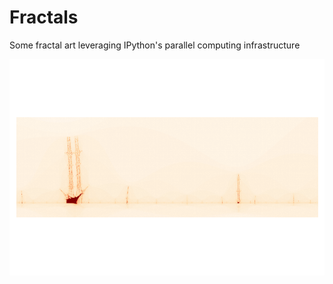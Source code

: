 # Fractals
Some fractal art leveraging IPython's parallel computing infrastructure

![Burning Ship Fractal - test image](https://raw.githubusercontent.com/lucasdurand/Fractals/master/shiptest.png)
